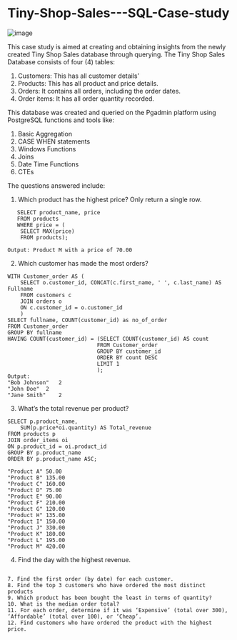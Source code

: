 # Tiny-Shop-Sales---SQL-Case-study

![image](https://github.com/ramanprecious/Tiny-Shop-Sales---SQL-Case-study/assets/62135469/6b7a0f87-9f1e-4338-b768-e4a84aa74534)

This case study is aimed at creating and obtaining insights from the newly created Tiny Shop Sales database through querying.
The Tiny Shop Sales Database consists of four (4) tables:

1. Customers: This has all customer details’
2. Products: This has all product and price details.
3. Orders: It contains all orders, including the order dates.
4. Order items: It has all order quantity recorded.

This database was created and queried on the Pgadmin platform using PostgreSQL functions and tools like:
1. Basic Aggregation
2. CASE WHEN statements
3. Windows Functions
4. Joins
5. Date Time Functions
6. CTEs

The questions answered include:
1. Which product has the highest price? Only return a single row.
```
   SELECT product_name, price
   FROM products
   WHERE price = (
	SELECT MAX(price) 
	FROM products);

Output: Product M with a price of 70.00
```
2. Which customer has made the most orders?
```
WITH Customer_order AS (
	SELECT o.customer_id, CONCAT(c.first_name, ' ', c.last_name) AS Fullname
	FROM customers c
	JOIN orders o
	ON c.customer_id = o.customer_id
	)
SELECT fullname, COUNT(customer_id) as no_of_order
FROM Customer_order
GROUP BY fullname
HAVING COUNT(customer_id) = (SELECT COUNT(customer_id) AS count
							FROM Customer_order
							GROUP BY customer_id
							ORDER BY count DESC
							LIMIT 1
							);
Output:
"Bob Johnson"	2
"John Doe"	2
"Jane Smith"	2
```
3. What’s the total revenue per product?
```
SELECT p.product_name, 
	SUM(p.price*oi.quantity) AS Total_revenue
FROM products p
JOIN order_items oi
ON p.product_id = oi.product_id
GROUP BY p.product_name
ORDER BY p.product_name ASC;

"Product A"	50.00
"Product B"	135.00
"Product C"	160.00
"Product D"	75.00
"Product E"	90.00
"Product F"	210.00
"Product G"	120.00
"Product H"	135.00
"Product I"	150.00
"Product J"	330.00
"Product K"	180.00
"Product L"	195.00
"Product M"	420.00
```
4. Find the day with the highest revenue.
 ```
  
7. Find the first order (by date) for each customer.
8. Find the top 3 customers who have ordered the most distinct products
9. Which product has been bought the least in terms of quantity?
10. What is the median order total?
11. For each order, determine if it was ‘Expensive’ (total over 300), ‘Affordable’ (total over 100), or ‘Cheap’.
12. Find customers who have ordered the product with the highest price.

  

   

